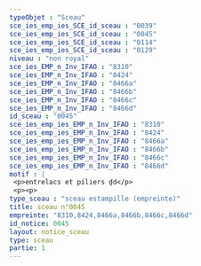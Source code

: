 ```yaml
---
typeObjet : "Sceau"
sce_ies_emp_ies_SCE_id_sceau : "0039"
sce_ies_emp_ies_SCE_id_sceau : "0045"
sce_ies_emp_ies_SCE_id_sceau : "0114"
sce_ies_emp_ies_SCE_id_sceau : "0129"
niveau : "non royal"
sce_ies_EMP_n_Inv_IFAO : "8310"
sce_ies_EMP_n_Inv_IFAO : "8424"
sce_ies_EMP_n_Inv_IFAO : "8466a"
sce_ies_EMP_n_Inv_IFAO : "8466b"
sce_ies_EMP_n_Inv_IFAO : "8466c"
sce_ies_EMP_n_Inv_IFAO : "8466d"
id_sceau : "0045"
sce_ies_emp_ies_EMP_n_Inv_IFAO : "8310"
sce_ies_emp_ies_EMP_n_Inv_IFAO : "8424"
sce_ies_emp_ies_EMP_n_Inv_IFAO : "8466a"
sce_ies_emp_ies_EMP_n_Inv_IFAO : "8466b"
sce_ies_emp_ies_EMP_n_Inv_IFAO : "8466c"
sce_ies_emp_ies_EMP_n_Inv_IFAO : "8466d"
motif : |
 <p>entrelacs et piliers ḏd</p>
 <p><p>
type_sceau : "sceau estampille (empreinte)"
title: sceau n°0045
empreinte: "8310,8424,8466a,8466b,8466c,8466d"
id_notice: 0045
layout: notice_sceau
type: sceau
partie: 1
---
```

